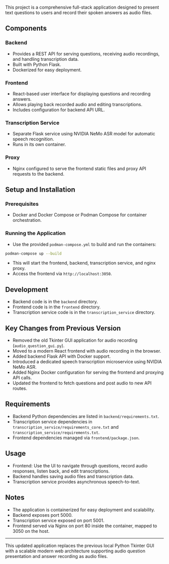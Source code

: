 This project is a comprehensive full-stack application designed to present text questions to users and record their spoken answers as audio files.

## Components

### Backend
- Provides a REST API for serving questions, receiving audio recordings, and handling transcription data.
- Built with Python Flask.
- Dockerized for easy deployment.

### Frontend
- React-based user interface for displaying questions and recording answers.
- Allows playing back recorded audio and editing transcriptions.
- Includes configuration for backend API URL.

### Transcription Service
- Separate Flask service using NVIDIA NeMo ASR model for automatic speech recognition.
- Runs in its own container.

### Proxy
- Nginx configured to serve the frontend static files and proxy API requests to the backend.

## Setup and Installation

### Prerequisites
- Docker and Docker Compose or Podman Compose for container orchestration.

### Running the Application
- Use the provided `podman-compose.yml` to build and run the containers:

```bash
podman-compose up --build
```

- This will start the frontend, backend, transcription service, and nginx proxy.
- Access the frontend via `http://localhost:3050`.

## Development

- Backend code is in the `backend` directory.
- Frontend code is in the `frontend` directory.
- Transcription service code is in the `transcription_service` directory.

## Key Changes from Previous Version

- Removed the old Tkinter GUI application for audio recording (`audio_question_gui.py`).
- Moved to a modern React frontend with audio recording in the browser.
- Added backend Flask API with Docker support.
- Introduced a dedicated speech transcription microservice using NVIDIA NeMo ASR.
- Added Nginx Docker configuration for serving the frontend and proxying API calls.
- Updated the frontend to fetch questions and post audio to new API routes.

## Requirements

- Backend Python dependencies are listed in `backend/requirements.txt`.
- Transcription service dependencies in `transcription_service/requirements_core.txt` and `transcription_service/requirements.txt`.
- Frontend dependencies managed via `frontend/package.json`.

## Usage

- Frontend: Use the UI to navigate through questions, record audio responses, listen back, and edit transcriptions.
- Backend handles saving audio files and transcription data.
- Transcription service provides asynchronous speech-to-text.

## Notes

- The application is containerized for easy deployment and scalability.
- Backend exposes port 5000.
- Transcription service exposed on port 5001.
- Frontend served via Nginx on port 80 inside the container, mapped to 3050 on the host.

---

This updated application replaces the previous local Python Tkinter GUI with a scalable modern web architecture supporting audio question presentation and answer recording as audio files.
